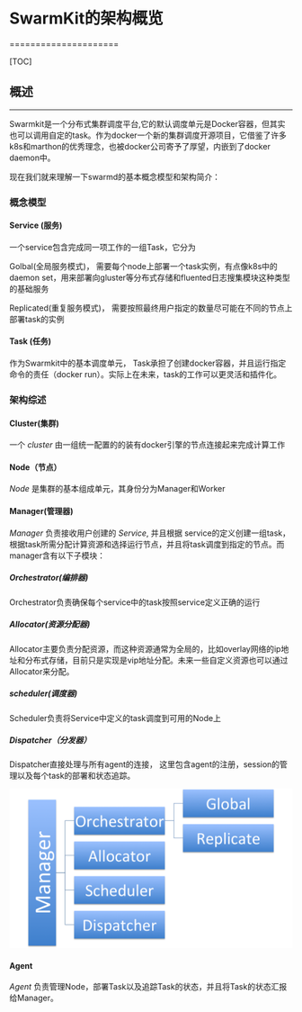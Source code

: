 # SwarmKit的架构概览
=====================

[TOC]

## 概述
-------------
Swarmkit是一个分布式集群调度平台,它的默认调度单元是Docker容器，但其实也可以调用自定的task。作为docker一个新的集群调度开源项目，它借鉴了许多k8s和marthon的优秀理念，也被docker公司寄予了厚望，内嵌到了docker daemon中。

现在我们就来理解一下swarmd的基本概念模型和架构简介：

### 概念模型

#### Service (服务)

一个service包含完成同一项工作的一组Task，它分为

Golbal(全局服务模式)， 需要每个node上部署一个task实例，有点像k8s中的daemon set，用来部署向gluster等分布式存储和fluented日志搜集模块这种类型的基础服务  

Replicated(重复服务模式)， 需要按照最终用户指定的数量尽可能在不同的节点上部署task的实例

#### Task (任务)

作为Swarmkit中的基本调度单元， Task承担了创建docker容器，并且运行指定命令的责任（docker run）。实际上在未来，task的工作可以更灵活和插件化。

### 架构综述

#### Cluster(集群)

一个 _cluster_ 由一组统一配置的的装有docker引擎的节点连接起来完成计算工作

#### Node（节点）

_Node_ 是集群的基本组成单元，其身份分为Manager和Worker

#### Manager(管理器)

_Manager_ 负责接收用户创建的 _Service_, 并且根据 service的定义创建一组task，根据task所需分配计算资源和选择运行节点，并且将task调度到指定的节点。而manager含有以下子模块：

##### Orchestrator(编排器)

Orchestrator负责确保每个service中的task按照service定义正确的运行

##### Allocator(资源分配器)

Allocator主要负责分配资源，而这种资源通常为全局的，比如overlay网络的ip地址和分布式存储，目前只是实现是vip地址分配。未来一些自定义资源也可以通过Allocator来分配。

##### scheduler(调度器)

Scheduler负责将Service中定义的task调度到可用的Node上

##### Dispatcher（分发器）

Dispatcher直接处理与所有agent的连接， 这里包含agent的注册，session的管理以及每个task的部署和状态追踪。

![](manager.png)

#### Agent

_Agent_ 负责管理Node，部署Task以及追踪Task的状态，并且将Task的状态汇报给Manager。



